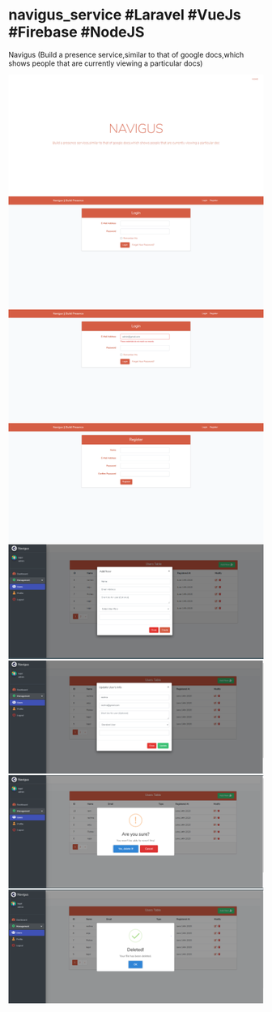 # navigus_service #Laravel #VueJs #Firebase #NodeJS
Navigus (Build a presence service,similar to that of google docs,which shows people that are currently viewing a particular docs)

![](public/img/home.png)
![](public/img/login.png)
![](public/img/invalidlogin.png)
![](public/img/register.png)
![](public/add.PNG)
![](public/edit.PNG)
![](public/delete.PNG)
![](public/delete-confirm.PNG)
